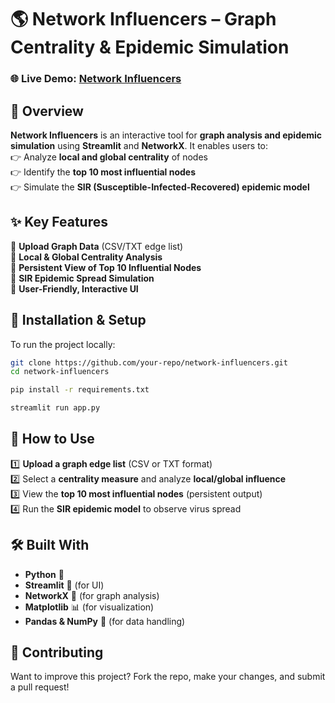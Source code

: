 # 🌎 Network Influencers – Graph Centrality & Epidemic Simulation  

### 🌐 Live Demo: [Network Influencers](https://network-influencers.streamlit.app/)  

## 🚀 Overview  
**Network Influencers** is an interactive tool for **graph analysis and epidemic simulation** using **Streamlit** and **NetworkX**. It enables users to:  
👉 Analyze **local and global centrality** of nodes  
👉 Identify the **top 10 most influential nodes**  
👉 Simulate the **SIR (Susceptible-Infected-Recovered) epidemic model**  

## ✨ Key Features  
🔹 **Upload Graph Data** (CSV/TXT edge list)  
🔹 **Local & Global Centrality Analysis**  
🔹 **Persistent View of Top 10 Influential Nodes**  
🔹 **SIR Epidemic Spread Simulation**  
🔹 **User-Friendly, Interactive UI**  

## 📝 Installation & Setup  
To run the project locally:  

```sh
git clone https://github.com/your-repo/network-influencers.git
cd network-influencers

pip install -r requirements.txt

streamlit run app.py
```

## 📌 How to Use  
1️⃣ **Upload a graph edge list** (CSV or TXT format)  
2️⃣ Select a **centrality measure** and analyze **local/global influence**  
3️⃣ View the **top 10 most influential nodes** (persistent output)  
4️⃣ Run the **SIR epidemic model** to observe virus spread  

## 🛠 Built With  
- **Python** 🐍  
- **Streamlit** 🎨 (for UI)  
- **NetworkX** 🔗 (for graph analysis)  
- **Matplotlib** 📊 (for visualization)  
- **Pandas & NumPy** 📁 (for data handling)  

## 🤝 Contributing  
Want to improve this project? Fork the repo, make your changes, and submit a pull request!  

